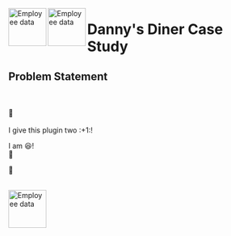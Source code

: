 <img src="images/Case Study - Danny's Diner/tacos.jpeg/" alt="Employee data" width="75" height="75" align="left">  <img src="images/Case Study - Danny's Diner/hamburger.png/" alt="Employee data" width="75" height="75" align="left"> <h1 align="left">Danny's Diner Case Study</h1>

## Problem Statement
<br>
<br>
🚀
<br>
<br>
I give this plugin two :+1:!<br>

I am :laughing:!<br>
:hamburger:

🍔

<br>
<img src="images/tacos.jpeg/Case Study - Danny's Diner/" alt="Employee data" width="75" height="75" align="left">
